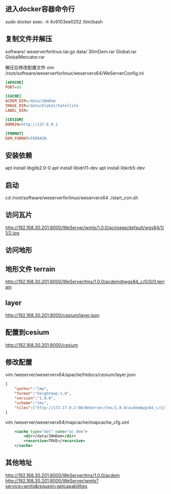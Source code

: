 ## 进入docker容器命令行
sudo docker exec -it 4c6103ee0252 /bin/bash

## 复制文件并解压
software/
    weserverforlinux.tar.gz
data/
    30mDem.rar
    Global.rar
    GlobalMercator.rar

解压后修改配置文件
vim /root/software/weserverforlinux/weserverx64/WeServerConfig.ini
```ini
[APACHE]
PORT=80

[CACHE]
ACDEM_DIR=/data/30mDem
IMAGE_DIR=/data/Global/Satellite
LABEL_DIR=

[CESIUM]
DOMAIN=http://127.0.0.1

[FORMAT]
DEM_FORMAT=TERRAIN
```

## 安装依赖 
apt install libglib2.0-0
apt install libidn11-dev
apt install libkrb5-dev

## 启动
cd /root/software/weserverforlinux/weserverx64
./start_con.sh

## 访问瓦片
http://192.168.30.201:8000/WeServer/wmts/1.0.0/acimage/default/wgs84/1/1/2.jpg

## 访问地形
## 地形文件 terrain
http://192.168.30.201:8000/WeServer/tms/1.0.0/acdem@wgs84_c/0/0/0.terrain

## layer
http://192.168.30.201:8000/cesium/layer.json

## 配置到cesium
http://192.168.30.201:8000/cesium

## 修改配置
vim /weserver/weserverx64/apache/htdocs/cesium/layer.json
```json
{
    "author":"lmw",
    "format":"heightmap-1.0",
    "version":"1.0.0",
    "scheme":"tms",
    "tiles":["http://172.17.0.2:80/WeServer/tms/1.0.0/acdem@wgs84_c/{z}/{x}/{y}.terrain"]
}
```

vim /weserver/weserverx64/mapcache/mapcache_cfg.xml
```xml
    <cache type="dat" name="ac_dem">
        <dir>/data/30mDem</dir>
        <recursive>TRUE</recursive>
    </cache>
```

## 其他地址
http://192.168.30.201:8000/WeServer/tms/1.0.0/acdem
http://192.168.30.201:8000/WeServer/wmts?service=wmts&request=getcapabilities